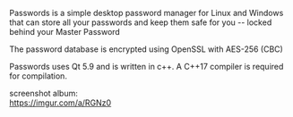 Passwords is a simple desktop password manager for Linux and Windows that can store all your passwords and keep them safe for you -- locked behind your Master Password

The password database is encrypted using OpenSSL with AES-256 (CBC)

Passwords uses Qt 5.9 and is written in c++. A C++17 compiler is required for compilation.

screenshot album:  
https://imgur.com/a/RGNz0
